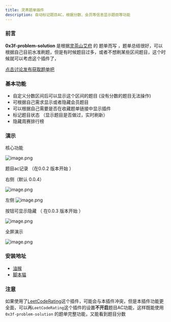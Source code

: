 ```yaml
---
title: 灵茶题单插件
description: 自动标记题目AC，根据分数、会员等信息显示题目等功能
---
```




### 前言

**0x3f-problem-solution** 是根据[灵茶山艾府](https://space.bilibili.com/206214) 的 题单而写 ，题单总结很好，可以根据自己目前水准刷题，但是有时候题目过多，或者不想刷某些区间题目，这个时候就可以考虑这个插件了，


[点击讨论发布获取题单吧](https://leetcode.cn/u/endlesscheng/)



###  基本功能

-  自定义分数区间后可以显示这个区间的题目 (没有分数的题目无法操作)
-  可根据自己需求显示或者隐藏会员题目
-  可以根据自己需要是否在收藏题单链接中显示插件
-  标记题目状态 （显示题目是否做过，实时刷新）
-  隐藏周赛排行榜


### 演示

核心功能

![image.png](https://scriptcat.org/api/v2/resource/image/GBq7tKYecuNgGaNa)

题目ac记录 （在0.0.2 版本开始 ）


右侧（默认 0.0.4）

![image.png](https://scriptcat.org/api/v2/resource/image/ce3YGVmO085A6oHp)


左侧
![image.png](https://scriptcat.org/api/v2/resource/image/0KF1mwQjiyKGwO3u)




按钮可显示隐藏 （ 在0.0.3 版本开始 ）

![image.png](https://scriptcat.org/api/v2/resource/image/k2uTTs3i1ZXZSV5d)




全屏演示

![image.png](https://scriptcat.org/api/v2/resource/image/rrnV2e22Fwn4GmNm)



### 安装地址


- [油猴](https://greasyfork.org/zh-CN/scripts/501134-0x3f-problem-solution)
- [脚本猫](https://scriptcat.org/zh-CN/script-show-page/1967)



### 注意

如果使用了[LeetCodeRating](https://greasyfork.org/zh-CN/scripts/450890-leetcoderating-%E6%98%BE%E7%A4%BA%E5%8A%9B%E6%89%A3%E5%91%A8%E8%B5%9B%E9%9A%BE%E5%BA%A6%E5%88%86)这个插件，可能会与本插件冲突，但是本插件功能更全面，可以再`LeetCodeRating`这个插件的设置**不开启**题目AC功能，这样既能使用 `0x3f-problem-solution` 的题单完整功能，又能看到题目分数